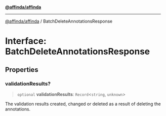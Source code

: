 [**@affinda/affinda**](../README.md)

***

[@affinda/affinda](../globals.md) / BatchDeleteAnnotationsResponse

# Interface: BatchDeleteAnnotationsResponse

## Properties

### validationResults?

> `optional` **validationResults**: `Record`\<`string`, `unknown`\>

The validation results created, changed or deleted as a result of deleting the annotations.
